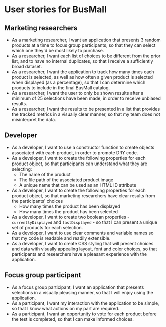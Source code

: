# User stories for BusMall

## Marketing researchers
- As a marketing researcher, I want an application that presents 3 random products at a time to focus group participants, so that they can select which one they'd be most likely to purchase.
- As a researcher, I want each list of choices to be different from the prior list, and to have no internal duplicates, so that I receive a sufficiently broad dataset.
- As a researcher, I want the application to track how many times each product is selected, as well as how often a given product is selected when displayed (as a percentage), so that I can determine which products to include in the final BusMall catalog.
- As a researcher, I want the user to only be shown results after a minimum of 25 selections have been made, in order to receive unbiased results.
- As a researcher, I want the results to be presented in a list that provides the tracked metrics in a visually clear manner, so that my team does not misinterpret the data.

## Developer
- As a developer, I want to use a constructor function to create objects associated with each product, in order to promote DRY code.
- As a developer, I want to create the following properties for each product object, so that participants can understand what they are selecting:
  - The name of the product
  - The file path of the associated product image
  - A unique name that can be used as an HTML ID attribute
- As a developer, I want to create the following properties for each product object, so that marketing researchers have clear results from the participants' choices
  - How many times the product has been displayed
  - How many times the product has been selected
- As a developer, I want to create two boolean properties - `currentlyDisplayed` and `lastDisplayed` - so that I can present a unique set of products for each selection.
- As a developer, I want to use clear comments and variable names so that my code is readable and readily extensible.
- As a developer, I want to create CSS styling that will present choices and data with visually appealing layout, font and color choices, so that participants and researchers have a pleasant experience with the application.

## Focus group participant
- As a focus group participant, I want an application that presents selections in a visually pleasing manner, so that I will enjoy using the application.
- As a participant, I want my interaction with the application to be simple, so that I know what actions on my part are required.
- As a participant, I want an opportunity to vote for each product before the test is completed, so that I can make informed choices.
